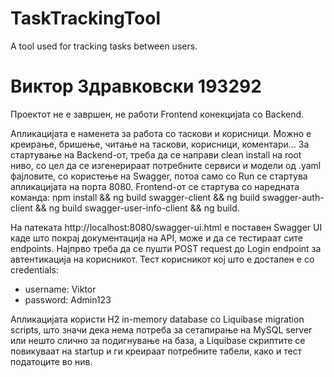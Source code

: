 # TaskTrackingTool
A tool used for tracking tasks between users.

# Виктор Здравковски 193292
Проектот не е завршен, не работи Frontend конекцијаta со Backend.

Апликацијата е наменета за работа со таскови и корисници. Можно е креирање, бришење, читање на таскови, корисници, коментари...
За стартување на Backend-от, треба да се направи clean install на root ниво, со цел да се изгенерираат потребните сервиси и модели од .yaml фајловите, со користење на Swagger, потоа само со Run се стартува апликацијата на порта 8080.
Frontend-от се стартува со наредната команда: npm install && ng build swagger-client && ng build swagger-auth-client && ng build swagger-user-info-client && ng build.

На патеката http://localhost:8080/swagger-ui.html е поставен Swagger UI каде што покрај документација на API, може и да се тестираат сите endpoints. Најпрво треба да се пушти POST request до Login endpoint за автентикација на корисникот. Тест корисникот кој што е достапен е со credentials:
 - username: Viktor
 - password: Admin123

Апликацијата користи H2 in-memory database со Liquibase migration scripts, што значи дека нема потреба за сетапирање на MySQL server или нешто слично за подигнување на база, а Liquibase скриптите се повикуваат на startup и ги креираат потребните табели, како и тест податоците во нив.
